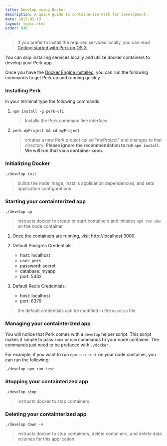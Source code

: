```yaml
---
title: Develop using Docker
description: A quick guide to containerize Perk for development.
date: 2017-02-19
layout: topic.html
order: 030
---
```


> If you prefer to install the required services locally, you can read [Getting started with Perk on OS X](/v1/guides/getting-started-os-x.html).

You can skip installing services locally and utilize docker containers to develop your Perk app.

Once you have the [Docker Engine installed](https://docs.docker.com/engine/installation/), you can run the following commands to get Perk up and running quickly.

### Installing Perk

In your terminal type the following commands:

1. `npm install -g perk-cli`

	> Installs the Perk command line interface

1. `perk myProject && cd myProject`

	> creates a new Perk project called "myProject" and changes to that directory. **Please ignore the recommendation to run `npm install`. We will run that via a container soon.**


### Initializing Docker

`./develop init`

> builds the node image, installs application dependencies, and sets application configurations

### Starting your containterized app

`./develop up`

> instructs docker to create or start containers and initiates `npm run dev` on the node container

1. Once the containers are running, visit http://localhost:3000.

1. Default Postgres Credentials:
	- host: localhost
	- user: perk
	- password: secret
	- database: myapp
	- port: 5432

1. Default Redis Credentials:
	- host: localhost
	- port: 6379

> the default credentials can be modified in the `develop` file.

### Managing your containterized app

You will notice that Perk comes with a `develop` helper script. This script makes it simple to pass `knex` or `npm` commands to your node container. The commands just need to be prefaced with `./docker`.

For example, if you want to run `npm run test` on your node container, you can run the following:

`./develop npm run test`

### Stopping your containterized app

`./develop stop`

> instructs docker to stop containers.

### Deleting your containterized app

`./develop down -v`

> instructs docker to stop containers, delete containers, and delete data volumes for this application.
